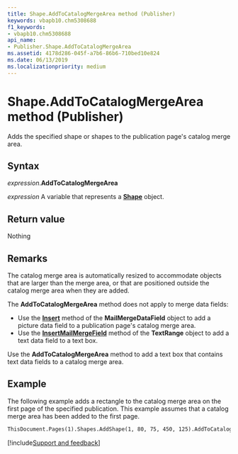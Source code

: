 ```yaml
---
title: Shape.AddToCatalogMergeArea method (Publisher)
keywords: vbapb10.chm5308688
f1_keywords:
- vbapb10.chm5308688
api_name:
- Publisher.Shape.AddToCatalogMergeArea
ms.assetid: 4178d286-045f-a7b6-86b6-710bed10e824
ms.date: 06/13/2019
ms.localizationpriority: medium
---
```



# Shape.AddToCatalogMergeArea method (Publisher)

Adds the specified shape or shapes to the publication page's catalog merge area.


## Syntax

_expression_.**AddToCatalogMergeArea**

_expression_ A variable that represents a **[Shape](Publisher.Shape.md)** object.


## Return value

Nothing


## Remarks

The catalog merge area is automatically resized to accommodate objects that are larger than the merge area, or that are positioned outside the catalog merge area when they are added.

The **AddToCatalogMergeArea** method does not apply to merge data fields:

- Use the **[Insert](Publisher.MailMergeDataField.Insert.md)** method of the **MailMergeDataField** object to add a picture data field to a publication page's catalog merge area.   
- Use the **[InsertMailMergeField](Publisher.TextRange.InsertMailMergeField.md)** method of the **TextRange** object to add a text data field to a text box.
    
Use the **AddToCatalogMergeArea** method to add a text box that contains text data fields to a catalog merge area.


## Example

The following example adds a rectangle to the catalog merge area on the first page of the specified publication. This example assumes that a catalog merge area has been added to the first page.

```vb
ThisDocument.Pages(1).Shapes.AddShape(1, 80, 75, 450, 125).AddToCatalogMergeArea
```


[!include[Support and feedback](~/includes/feedback-boilerplate.md)]